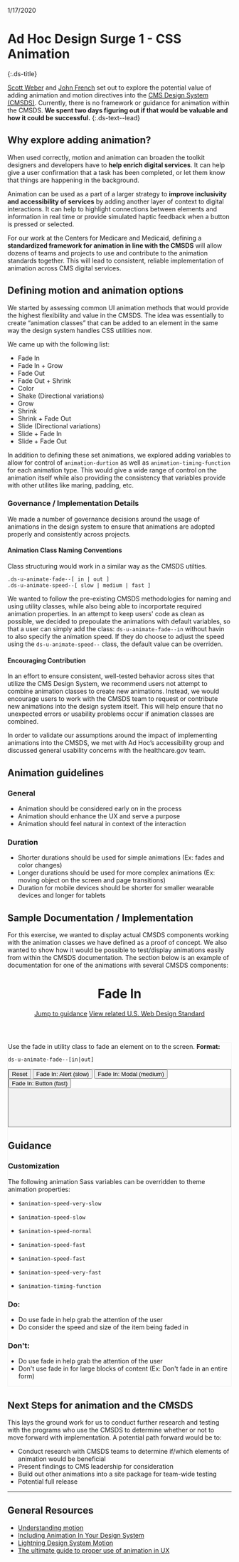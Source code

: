 <span class="ds-c-badge">1/17/2020</span>
# Ad Hoc Design Surge 1 - CSS Animation
{:.ds-title}

[Scott Weber](https://adhocteam.us/our-team/scott-weber/) and [John French](https://adhocteam.us/our-team/john-french/) set out to explore the potential value of adding animation and motion directives into the [CMS Design System (CMSDS)](https://design.cms.gov/). Currently, there is no framework or guidance for animation within the CMSDS. **We spent two days figuring out if that would be valuable and how it could be successful.**
{:.ds-text--lead}

## Why explore adding animation?

When used correctly, motion and animation can broaden the toolkit designers and developers have to **help enrich digital services**. It can help give a user confirmation that a task has been completed, or let them know that things are happening in the background.

Animation can be used as a part of a larger strategy to **improve inclusivity and accessibility of services** by adding another layer of context to digital interactions. It can help to highlight connections between elements and information in real time or provide simulated haptic feedback when a button is pressed or selected.

For our work at the Centers for Medicare and Medicaid, defining a **standardized framework for animation in line with the CMSDS** will allow dozens of teams and projects to use and contribute to the animation standards together. This will lead to consistent, reliable implementation of animation across CMS digital services.

## Defining motion and animation options

We started by assessing common UI animation methods that would provide the highest flexibility and value in the CMSDS. The idea was essentially to create “animation classes” that can be added to an element in the same way the design system handles CSS utilities now.

We came up with the following list: 

* Fade In
* Fade In + Grow
* Fade Out
* Fade Out + Shrink
* Color
* Shake (Directional variations)
* Grow
* Shrink
* Shrink + Fade Out
* Slide (Directional variations)
* Slide + Fade In
* Slide + Fade Out

In addition to defining these set animations, we explored adding variables to allow for control of `animation-durtion` as well as `animation-timing-function` for each animation type. This would give a wide range of control on the animation itself while also providing the consistency that variables provide with other utilites like maring, padding, etc. 

### Governance / Implementation Details

We made a number of governance decisions around the usage of animations in the design system to ensure that animations are adopted properly and consistently across projects. 

#### Animation Class Naming Conventions

Class structuring would work in a similar way as the CMSDS utilties. 

```
.ds-u-animate-fade--[ in | out ]
.ds-u-animate-speed--[ slow | medium | fast ] 
```

We wanted to follow the pre-existing CMSDS methodologies for naming and using utility classes, while also being able to incorportate required animation properties. In an attempt to keep users' code as clean as possible, we decided to prepoulate the animations with default variables, so that a user can simply add the class: `ds-u-animate-fade--in` without havin to also specify the animation speed. If they do choose to adjust the speed using the `ds-u-animate-speed--` class, the default value can be overriden. 

#### Encouraging Contribution

In an effort to ensure consistent, well-tested behavior across sites that utilize the CMS Design System, we recommend users not attempt to combine animation classes to create new animations. Instead, we would encourage users to work with the CMSDS team to request or contribute new animations into the design system itself. This will help ensure that no unexpected errors or usability problems occur if animation classes are combined. 

In order to validate our assumptions around the impact of implementing animations into the CMSDS, we met with Ad Hoc’s accessibility group and discussed general usability concerns with the healthcare.gov team.


##  Animation guidelines

### General

* Animation should be considered early on in the process
* Animation should enhance the UX and serve a purpose
* Animation should feel natural in context of the interaction

### Duration
* Shorter durations should be used for simple animations (Ex: fades and color changes)
* Longer durations should be used for more complex animations (Ex: moving object on the screen and page transitions)
* Duration for mobile devices should be shorter for smaller wearable devices and longer for tablets


## Sample Documentation / Implementation

For this exercise, we wanted to display actual CMSDS components working with the animation classes we have defined as a proof of concept. We also wanted to show how it would be possible to test/display animations easily from within the CMSDS documentation. The section below is an example of documentation for one of the animations with several CMSDS components:

<header class="ds-u-padding--3 ds-u-sm-padding--6 ds-u-display--block ds-u-fill--gray-lightest">
	<h1 class="ds-display" id="components.alert">Fade In</h1>
	<div class="ds-u-clearfix"></div>
	<div class="ds-u-font-size--small">
		<a class="ds-u-margin-right--2" href="#guidance">Jump to guidance</a>
		<a href="https://designsystem.digital.gov/">View related U.S. Web Design Standard</a>
	</div>
</header>

<div class="ds-u-padding-x--6 ds-u-padding-y--2" style="border: 1px solid #f1f1f1">
	Use the fade in utility class to fade an element on to the screen.
	<strong>Format:</strong> <pre><code>ds-u-animate-fade--[in|out]</code></pre>
	<div class="ds-u-padding--2 ds-u-margin-y--2" style="border: 1px solid #666666">
		<button onclick="reset()" class="ds-c-button ds-c-button--primary">Reset</button>
		<button onclick="newAlert()" class="ds-c-button">Fade In: Alert (slow)</button>
		<button onclick="newModal()" class="ds-c-button">Fade In: Modal (medium)</button>
		<button onclick="newButton()" class="ds-c-button">Fade In: Button (fast)</button>
		<div class="ds-u-margin-y--2" id="add_message" style="min-height: 87px; background: #f1f1f1f1;"></div>
	</div>
	<h2 id="guidance">Guidance</h2>
	<h3> Customization</h3>
	The following animation Sass variables can be overridden to theme animation properties:
	<ul>
		<li><pre><code>$animation-speed-very-slow</code></pre></li>
		<li><pre><code>$animation-speed-slow</code></pre></li>
		<li><pre><code>$animation-speed-normal</code></pre></li>
		<li><pre><code>$animation-speed-fast</code></pre></li>
		<li><pre><code>$animation-speed-fast</code></pre></li>
		<li><pre><code>$animation-speed-very-fast</code></pre></li>
		<li><pre><code>$animation-timing-function</code></pre></li>
	</ul>
	<h3>Do:</h3>
	<ul>
		<li>Do use fade in help grab the attention of the user</li>
		<li>Do consider the speed and size of the item being faded in</li>
	</ul>
   <h3>Don't:</h3>
	<ul>
		<li>Do use fade in help grab the attention of the user</li>
		<li>Don't use fade in for large blocks of content (Ex: Don't fade in an entire form)</li>
	</ul>

</div>

## Next Steps for animation and the CMSDS

This lays the ground work for us to conduct further research and testing with the programs who use the CMSDS to determine whether or not to move forward with implementation. A potential path forward would be to:
- Conduct research with CMSDS teams to determine if/which elements of animation would be beneficial
- Present findings to CMS leadership for consideration
- Build out other animations into a site package for team-wide testing
- Potential full release

*****

## General Resources

* [Understanding motion](https://material.io/design/motion/understanding-motion.html)
* [Including Animation In Your Design System](https://www.smashingmagazine.com/2019/02/animation-design-system/)
* [Lightning Design System Motion](https://archive-1_0_5.lightningdesignsystem.com/design/motion/)
* [The ultimate guide to proper use of animation in UX](https://uxdesign.cc/the-ultimate-guide-to-proper-use-of-animation-in-ux-10bd98614fa9)